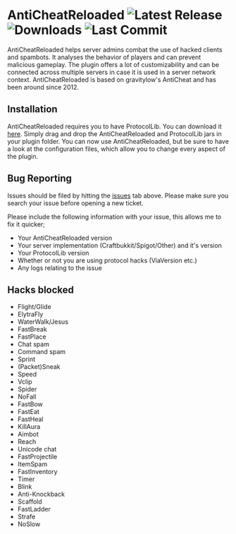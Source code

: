 AntiCheatReloaded ![Latest Release](https://img.shields.io/github/v/release/Rammelkast/AntiCheatReloaded) ![Downloads](https://img.shields.io/github/downloads/Rammelkast/AntiCheatReloaded/total) ![Last Commit](https://img.shields.io/github/last-commit/Rammelkast/AntiCheatReloaded)
=============
AntiCheatReloaded helps server admins combat the use of hacked clients and spambots. It analyses the behavior of players and can prevent malicious gameplay. The plugin offers a lot of customizability and can be connected across multiple servers in case it is used in a server network context. AntiCheatReloaded is based on gravitylow's AntiCheat and has been around since 2012.

Installation
------------
AntiCheatReloaded requires you to have ProtocolLib. You can download it [here](https://www.spigotmc.org/resources/protocollib.1997/).
Simply drag and drop the AntiCheatReloaded and ProtocolLib jars in your plugin folder. You can now use AntiCheatReloaded, but be sure to have a look at the configuration files, which allow you to change every aspect of the plugin.

Bug Reporting
------------

Issues should be filed by hitting the [issues](https://github.com/Rammelkast/AntiCheatReloaded/issues?state=open) tab above. Please make sure you search your issue before opening a new ticket.

Please include the following information with your issue, this allows me to fix it quicker;
* Your AntiCheatReloaded version
* Your server implementation (Craftbukkit/Spigot/Other) and it's version
* Your ProtocolLib version
* Whether or not you are using protocol hacks (ViaVersion etc.)
* Any logs relating to the issue

Hacks blocked
-------
* Flight/Glide
* ElytraFly
* WaterWalk/Jesus
* FastBreak
* FastPlace
* Chat spam
* Command spam
* Sprint
* (Packet)Sneak
* Speed
* Vclip
* Spider
* NoFall
* FastBow
* FastEat
* FastHeal
* KillAura
* Aimbot
* Reach
* Unicode chat
* FastProjectile
* ItemSpam
* FastInventory
* Timer
* Blink
* Anti-Knockback
* Scaffold
* FastLadder
* Strafe
* NoSlow